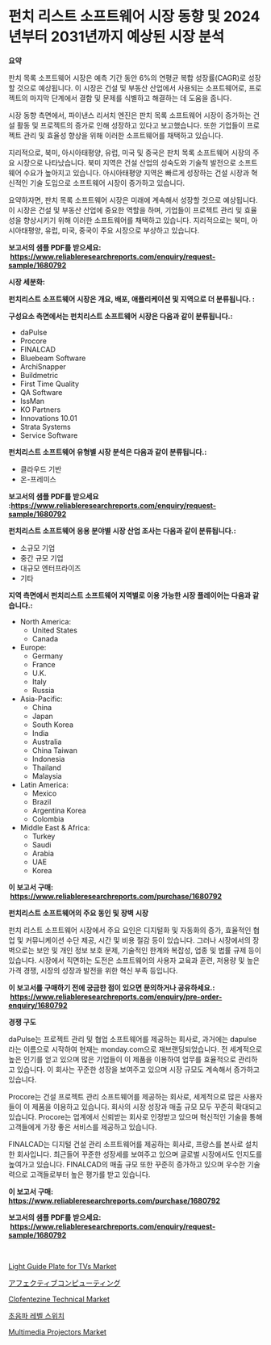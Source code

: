 <p><h1>펀치 리스트 소프트웨어 시장 동향 및 2024년부터 2031년까지 예상된 시장 분석</h1></p><p><strong>요약</strong></p>
<p><p>판치 목록 소프트웨어 시장은 예측 기간 동안 6%의 연평균 복합 성장률(CAGR)로 성장할 것으로 예상됩니다. 이 시장은 건설 및 부동산 산업에서 사용되는 소프트웨어로, 프로젝트의 마지막 단계에서 결함 및 문제를 식별하고 해결하는 데 도움을 줍니다. </p><p>시장 동향 측면에서, 파이낸스 리서치 엔진은 판치 목록 소프트웨어 시장이 증가하는 건설 활동 및 프로젝트의 증가로 인해 성장하고 있다고 보고했습니다. 또한 기업들이 프로젝트 관리 및 효율성 향상을 위해 이러한 소프트웨어를 채택하고 있습니다.</p><p>지리적으로, 북미, 아시아태평양, 유럽, 미국 및 중국은 판치 목록 소프트웨어 시장의 주요 시장으로 나타났습니다. 북미 지역은 건설 산업의 성숙도와 기술적 발전으로 소프트웨어 수요가 높아지고 있습니다. 아시아태평양 지역은 빠르게 성장하는 건설 시장과 혁신적인 기술 도입으로 소프트웨어 시장이 증가하고 있습니다.</p><p>요약하자면, 판치 목록 소프트웨어 시장은 미래에 계속해서 성장할 것으로 예상됩니다. 이 시장은 건설 및 부동산 산업에 중요한 역할을 하며, 기업들이 프로젝트 관리 및 효율성을 향상시키기 위해 이러한 소프트웨어를 채택하고 있습니다. 지리적으로는 북미, 아시아태평양, 유럽, 미국, 중국이 주요 시장으로 부상하고 있습니다.</p></p>
<p><strong>보고서의 샘플 PDF를 받으세요: &nbsp;<a href="https://www.reliableresearchreports.com/enquiry/request-sample/1680792">https://www.reliableresearchreports.com/enquiry/request-sample/1680792</a></strong></p>
<p><strong>시장 세분화:</strong></p>
<p><strong> 펀치리스트 소프트웨어 시장은 개요, 배포, 애플리케이션 및 지역으로 더 분류됩니다. :</strong></p>
<p><strong>구성요소 측면에서는 펀치리스트 소프트웨어 시장은 다음과 같이 분류됩니다.:</strong></p>
<p><ul><li>daPulse</li><li>Procore</li><li>FINALCAD</li><li>Bluebeam Software</li><li>ArchiSnapper</li><li>Buildmetric</li><li>First Time Quality</li><li>QA Software</li><li>IssMan</li><li>KO Partners</li><li>Innovations 10.01</li><li>Strata Systems</li><li>Service Software</li></ul></p>
<p><strong> 펀치리스트 소프트웨어 유형별 시장 분석은 다음과 같이 분류됩니다.:</strong></p>
<p><ul><li>클라우드 기반</li><li>온-프레미스</li></ul></p>
<p><strong>보고서의 샘플 PDF를 받으세요 :<a href="https://www.reliableresearchreports.com/enquiry/request-sample/1680792">https://www.reliableresearchreports.com/enquiry/request-sample/1680792</a></strong></p>
<p><strong> 펀치리스트 소프트웨어 응용 분야별 시장 산업 조사는 다음과 같이 분류됩니다.:</strong></p>
<p><ul><li>소규모 기업</li><li>중간 규모 기업</li><li>대규모 엔터프라이즈</li><li>기타</li></ul></p>
<p><strong>지역 측면에서 펀치리스트 소프트웨어 지역별로 이용 가능한 시장 플레이어는 다음과 같습니다.:</strong></p>
<p><ul>
    <li>
        North America:
        <ul>
            <li>United States</li>
            <li>Canada</li>
        </ul>
    </li>
    <li>
        Europe:
        <ul>
            <li>Germany</li>
            <li>France</li>
            <li>U.K.</li>
            <li>Italy</li>
            <li>Russia</li>
        </ul>
    </li>
    <li>
        Asia-Pacific:
        <ul>
            <li>China</li>
            <li>Japan</li>
            <li>South Korea</li>
            <li>India</li>
            <li>Australia</li>
            <li>China Taiwan</li>
            <li>Indonesia</li>
            <li>Thailand</li>
            <li>Malaysia</li>
        </ul>
    </li>
    <li>
        Latin America:
        <ul>
            <li>Mexico</li>
            <li>Brazil</li>
            <li>Argentina Korea</li>
            <li>Colombia</li>
        </ul>
    </li>
    <li>
        Middle East & Africa:
        <ul>
            <li>Turkey</li>
            <li>Saudi</li>
            <li>Arabia</li>
            <li>UAE</li>
            <li>Korea</li>
        </ul>
    </li>
    </ul></p>
<p><strong>이 보고서 구매: &nbsp;<a href="https://www.reliableresearchreports.com/purchase/1680792">https://www.reliableresearchreports.com/purchase/1680792</a></strong></p>
<p><strong>펀치리스트 소프트웨어의 주요 동인 및 장벽 시장</strong></p>
<p><p>펀치 리스트 소프트웨어 시장에서 주요 요인은 디지털화 및 자동화의 증가, 효율적인 협업 및 커뮤니케이션 수단 제공, 시간 및 비용 절감 등이 있습니다. 그러나 시장에서의 장벽으로는 보안 및 개인 정보 보호 문제, 기술적인 한계와 복잡성, 업종 및 법률 규제 등이 있습니다. 시장에서 직면하는 도전은 소프트웨어의 사용자 교육과 훈련, 저용량 및 높은 가격 경쟁, 시장의 성장과 발전을 위한 혁신 부족 등입니다.</p></p>
<p><strong>이 보고서를 구매하기 전에 궁금한 점이 있으면 문의하거나 공유하세요.: &nbsp;<a href="https://www.reliableresearchreports.com/enquiry/pre-order-enquiry/1680792">https://www.reliableresearchreports.com/enquiry/pre-order-enquiry/1680792</a></strong></p>
<p><strong>경쟁 구도</strong></p>
<p><p>daPulse는 프로젝트 관리 및 협업 소프트웨어를 제공하는 회사로, 과거에는 dapulse라는 이름으로 시작하여 현재는 monday.com으로 재브랜딩되었습니다. 전 세계적으로 높은 인기를 얻고 있으며 많은 기업들이 이 제품을 이용하여 업무를 효율적으로 관리하고 있습니다. 이 회사는 꾸준한 성장을 보여주고 있으며 시장 규모도 계속해서 증가하고 있습니다.</p><p>Procore는 건설 프로젝트 관리 소프트웨어를 제공하는 회사로, 세계적으로 많은 사용자들이 이 제품을 이용하고 있습니다. 회사의 시장 성장과 매출 규모 모두 꾸준히 확대되고 있습니다. Procore는 업계에서 신뢰받는 회사로 인정받고 있으며 혁신적인 기술을 통해 고객들에게 가장 좋은 서비스를 제공하고 있습니다.</p><p>FINALCAD는 디지털 건설 관리 소프트웨어를 제공하는 회사로, 프랑스를 본사로 설치한 회사입니다. 최근들어 꾸준한 성장세를 보여주고 있으며 글로벌 시장에서도 인지도를 높여가고 있습니다. FINALCAD의 매출 규모 또한 꾸준히 증가하고 있으며 우수한 기술력으로 고객들로부터 높은 평가를 받고 있습니다.</p></p>
<p><strong>이 보고서 구매: &nbsp; <a href="https://www.reliableresearchreports.com/purchase/1680792">https://www.reliableresearchreports.com/purchase/1680792</a></strong></p>
<p><strong>보고서의 샘플 PDF를 받으세요: &nbsp;<a href="https://www.reliableresearchreports.com/enquiry/request-sample/1680792">https://www.reliableresearchreports.com/enquiry/request-sample/1680792</a></strong><strong></strong></p>
<p>&nbsp;</p>
<p><p><a href="https://github.com/abdelrhmankishk22/Market-Research-Report-List-3/blob/main/light-guide-plate-for-tvs-market.md">Light Guide Plate for TVs Market</a></p><p><a href="https://github.com/lrlmopnhwd79300/Market-Research-Report-List-1/blob/main/6536222194635.md">アフェクティブコンピューティング</a></p><p><a href="https://github.com/ChiragRp1/Market-Research-Report-List-3/blob/main/clofentezine-technical-market.md">Clofentezine Technical Market</a></p><p><a href="https://github.com/vsckjg50460/Market-Research-Report-List-1/blob/main/4380251194357.md">초음파 레벨 스위치</a></p><p><a href="https://view.publitas.com/reportprime-1/multimedia-projectors-market-size-evaluating-its-market-trends-growth-and-projections-2024-2031/">Multimedia Projectors Market</a></p></p>